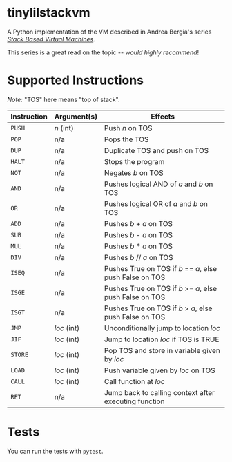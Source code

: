 tinylilstackvm
==============

A Python implementation of the VM described in Andrea Bergia's series [_Stack Based Virtual Machines_](https://andreabergia.com/stack-based-virtual-machines/).

This series is a great read on the topic -- _would highly recommend_!


Supported Instructions
======================

*Note:* "TOS" here means "top of stack".


| Instruction | Argument(s)         | Effects                                                   |
| ----------- | ------------------- | --------------------------------------------------------- |
| `PUSH`      | _n_ (int)           | Push _n_ on TOS                                           |   
| `POP`       | n/a                 | Pops the TOS                                              |
| `DUP`       | n/a                 | Duplicate TOS and push on TOS                             |
| `HALT`      | n/a                 | Stops the program                                         |    
| `NOT`       | n/a                 | Negates _b_ on TOS                                        |
| `AND`       | n/a                 | Pushes logical AND of _a_ and _b_ on TOS                  |
| `OR`        | n/a                 | Pushes logical OR of _a_ and _b_ on TOS                   |
| `ADD`       | n/a                 | Pushes _b_ + _a_ on TOS                                   |
| `SUB`       | n/a                 | Pushes _b_ - _a_ on TOS                                   |
| `MUL`       | n/a                 | Pushes _b_ * _a_ on TOS                                   |   
| `DIV`       | n/a                 | Pushes _b_ // _a_ on TOS                                  |
| `ISEQ`      | n/a                 | Pushes True on TOS if _b_ == _a_, else push False on TOS  |   
| `ISGE`      | n/a                 | Pushes True on TOS if _b_ >= _a_, else push False on TOS  |
| `ISGT`      | n/a                 | Pushes True on TOS if _b_ > _a_, else push False on TOS   |
| `JMP`       | _loc_ (int)         | Unconditionally jump to location _loc_                    |
| `JIF`       | _loc_ (int)         | Jump to location _loc_ if TOS is TRUE                     |
| `STORE`     | _loc_ (int)         | Pop TOS and store in variable given by _loc_              |
| `LOAD`      | _loc_ (int)         | Push variable given by _loc_ on TOS                       | 
| `CALL`      | _loc_ (int)         | Call function at _loc_                                    |
| `RET`       | n/a                 | Jump back to calling context after executing function     |



Tests
=====

You can run the tests with `pytest`.

